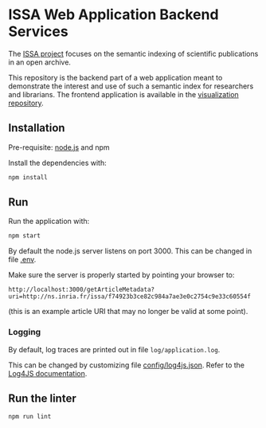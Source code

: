 # ISSA Web Application Backend Services

The [ISSA project](https://issa.cirad.fr/) focuses on the semantic indexing of scientific publications in an open archive.

This repository is the backend part of a web application meant to demonstrate the interest and use of such a semantic index for researchers and librarians. The frontend application is available in the [visualization repository](https://github.com/issa-project/visualization).


## Installation

Pre-requisite: [node.js](https://nodejs.org/) and npm

Install the dependencies with:
```bash
npm install
```


## Run

Run the application with:
```bash
npm start
```

By default the node.js server listens on port 3000. This can be changed in file [.env](.env).

Make sure the server is properly started by pointing your browser to:
```
http://localhost:3000/getArticleMetadata?uri=http://ns.inria.fr/issa/f74923b3ce82c984a7ae3e0c2754c9e33c60554f
```
(this is an example article URI that may no longer be valid at some point).


### Logging

By default, log traces are printed out in file `log/application.log`.

This can be changed by customizing file [config/log4js.json](config/log4js.json).
Refer to the [Log4JS documentation](https://stritti.github.io/log4js/).


## Run the linter

```bash
npm run lint
```
